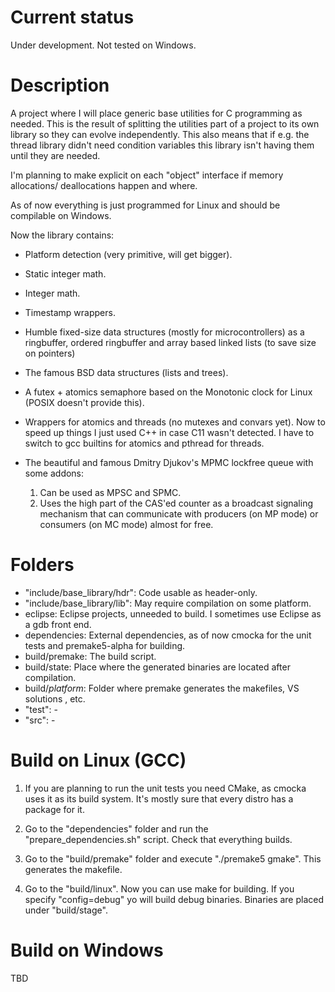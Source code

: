 Current status
==============
Under development. Not tested on Windows.

Description
===========
A project where I will place generic base utilities for C programming as 
needed. This is the result of splitting the utilities part of a project to
its own library so they can evolve independently. This also means that if e.g.
the thread library didn't need condition variables this library isn't having
them until they are needed.

I'm planning to make explicit on each "object" interface if memory allocations/
deallocations happen and where.

As of now everything is just programmed for Linux and should be compilable on 
Windows.

Now the library contains:

* Platform detection (very primitive, will get bigger).

* Static integer math.

* Integer math.

* Timestamp wrappers.

* Humble fixed-size data structures (mostly for microcontrollers) as a 
 ringbuffer, ordered ringbuffer and array based linked lists
 (to save size on pointers)

* The famous BSD data structures (lists and trees).

* A futex + atomics semaphore based on the Monotonic clock for Linux (POSIX
 doesn't provide this).

* Wrappers for atomics and threads (no mutexes and convars yet). Now to
 speed up things I just used C++ in case C11 wasn't detected. I have to switch
 to gcc builtins for atomics and pthread for threads.

* The beautiful and famous Dmitry Djukov's MPMC lockfree queue with some addons:
  1. Can be used as MPSC and SPMC.
  2. Uses the high part of the CAS'ed counter as a broadcast signaling mechanism
    that can communicate with producers (on MP mode) or consumers (on MC mode)
    almost for free.
   
Folders
=======
* "include/base_library/hdr":  Code usable as header-only.
* "include/base_library/lib":  May require compilation on some platform.
* eclipse: Eclipse projects, unneeded to build. I sometimes use Eclipse as a gdb
front end.
* dependencies: External dependencies, as of now cmocka for the unit tests and
 premake5-alpha for building.
* build/premake: The build script.
* build/state: Place where the generated binaries are located after compilation.
* build/*platform*: Folder where premake generates the makefiles, VS solutions
, etc.
* "test": -
* "src": -

Build on Linux (GCC)
=================
1. If you are planning to run the unit tests you need CMake, as cmocka uses it
as its build system. It's mostly sure that every distro has a package for it.

2. Go to the "dependencies" folder and run the "prepare_dependencies.sh" script.
Check that everything builds.

3. Go to the "build/premake" folder and execute "./premake5 gmake".
This generates the makefile.

4. Go to the "build/linux".  Now you can use make for building. If you specify
"config=debug" yo will build debug binaries. Binaries are placed under
"build/stage".

Build on Windows
===============
TBD


